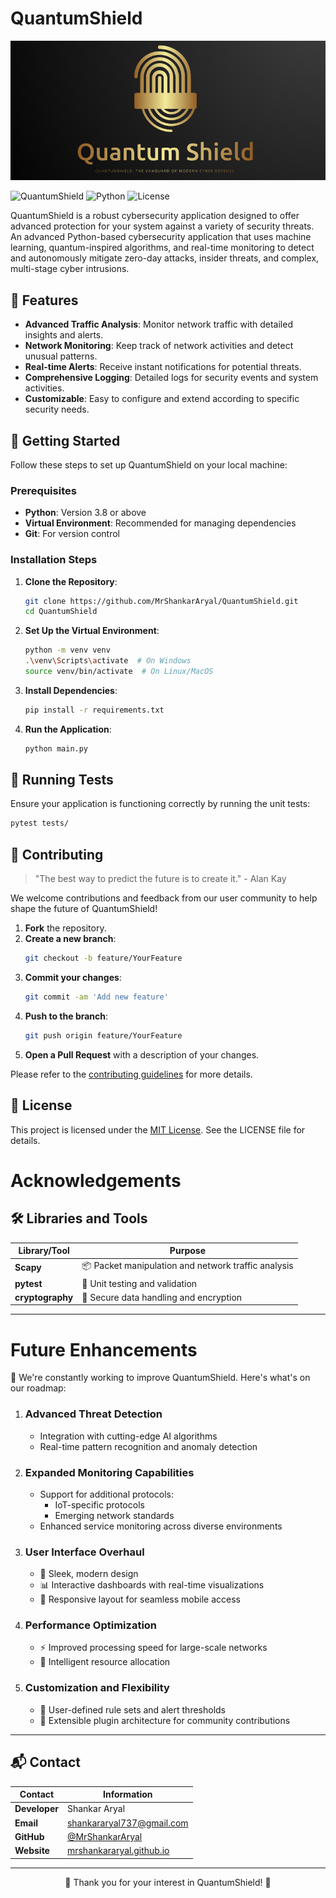# QuantumShield
<img title="a title" alt="Alt text" src="img/quntaimg.png">

![QuantumShield](https://img.shields.io/badge/QuantumShield-Active-brightgreen) ![Python](https://img.shields.io/badge/Python-3.8%2B-blue) ![License](https://img.shields.io/badge/License-MIT-yellow)

QuantumShield is a robust cybersecurity application designed to offer advanced protection for your system against a variety of security threats. An advanced Python-based cybersecurity application that uses machine learning, quantum-inspired algorithms, and real-time monitoring to detect and autonomously mitigate zero-day attacks, insider threats, and complex, multi-stage cyber intrusions.

## 🌟 Features

- **Advanced Traffic Analysis**: Monitor network traffic with detailed insights and alerts.
- **Network Monitoring**: Keep track of network activities and detect unusual patterns.
- **Real-time Alerts**: Receive instant notifications for potential threats.
- **Comprehensive Logging**: Detailed logs for security events and system activities.
- **Customizable**: Easy to configure and extend according to specific security needs.

## 🚀 Getting Started

Follow these steps to set up QuantumShield on your local machine:

### Prerequisites

- **Python**: Version 3.8 or above
- **Virtual Environment**: Recommended for managing dependencies
- **Git**: For version control

### Installation Steps

1. **Clone the Repository**:
    ```bash
    git clone https://github.com/MrShankarAryal/QuantumShield.git
    cd QuantumShield
    ```

2. **Set Up the Virtual Environment**:
    ```bash
    python -m venv venv
    .\venv\Scripts\activate  # On Windows
    source venv/bin/activate  # On Linux/MacOS
    ```

3. **Install Dependencies**:
    ```bash
    pip install -r requirements.txt
    ```

4. **Run the Application**:
    ```bash
    python main.py
    ```

## 🧪 Running Tests

Ensure your application is functioning correctly by running the unit tests:
```bash
pytest tests/
```

## 🤝 Contributing
> "The best way to predict the future is to create it." - Alan Kay

We welcome contributions and feedback from our user community to help shape the future of QuantumShield!


1. **Fork** the repository.
2. **Create a new branch**:
    ```bash
    git checkout -b feature/YourFeature
    ```
3. **Commit your changes**:
    ```bash
    git commit -am 'Add new feature'
    ```
4. **Push to the branch**:
    ```bash
    git push origin feature/YourFeature
    ```
5. **Open a Pull Request** with a description of your changes.

Please refer to the [contributing guidelines](CONTRIBUTING.md) for more details.

## 📜 License

This project is licensed under the [MIT License](LICENSE). See the LICENSE file for details.
# Acknowledgements

## 🛠️ Libraries and Tools

| Library/Tool | Purpose |
|--------------|---------|
| **Scapy** | 📦 Packet manipulation and network traffic analysis |
| **pytest** | 🧪 Unit testing and validation |
| **cryptography** | 🔐 Secure data handling and encryption |

---

# Future Enhancements

🚀 We're constantly working to improve QuantumShield. Here's what's on our roadmap:

1. ### Advanced Threat Detection
   - Integration with cutting-edge AI algorithms
   - Real-time pattern recognition and anomaly detection

2. ### Expanded Monitoring Capabilities
   - Support for additional protocols:
     - IoT-specific protocols
     - Emerging network standards
   - Enhanced service monitoring across diverse environments

3. ### User Interface Overhaul
   - 🎨 Sleek, modern design
   - 📊 Interactive dashboards with real-time visualizations
   - 📱 Responsive layout for seamless mobile access

4. ### Performance Optimization
   - ⚡ Improved processing speed for large-scale networks
   - 🧠 Intelligent resource allocation

5. ### Customization and Flexibility
   - 🔧 User-defined rule sets and alert thresholds
   - 🔌 Extensible plugin architecture for community contributions

---



## 📬 Contact

<div align="center">

| Contact | Information |
|---------|-------------|
| **Developer** | Shankar Aryal |
| **Email** | [shankararyal737@gmail.com](mailto:shankararyal737@gmail.com) |
| **GitHub** | [@MrShankarAryal](https://github.com/MrShankarAryal) |
| **Website** | [mrshankararyal.github.io](https://mrshankararyal.github.io) |

</div>

---

<div align="center">

💖 Thank you for your interest in QuantumShield! 💖

</div>

